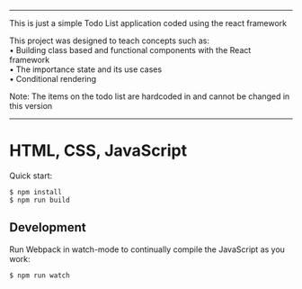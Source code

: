 *****************************************************************************************

This is just a simple Todo List application coded using the react framework<br/>

This project was designed to teach concepts such as:<br/>
• Building class based and functional components with the React framework<br/>
• The importance state and its use cases<br/>
• Conditional rendering
    
    
Note: The items on the todo list are hardcoded in and cannot be changed in this version 
******************************************************************************************

# HTML, CSS, JavaScript

Quick start:

```
$ npm install
$ npm run build
````

## Development

Run Webpack in watch-mode to continually compile the JavaScript as you work:

```
$ npm run watch
```

